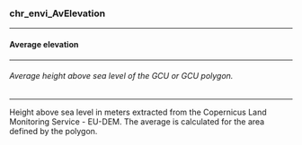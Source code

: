 ### chr_envi_AvElevation



------
#### Average elevation



------
###### Average height above sea level of the GCU or GCU polygon.



------
Height above sea level in meters extracted from the Copernicus Land Monitoring Service - EU-DEM. The average is calculated for the area defined by the polygon.